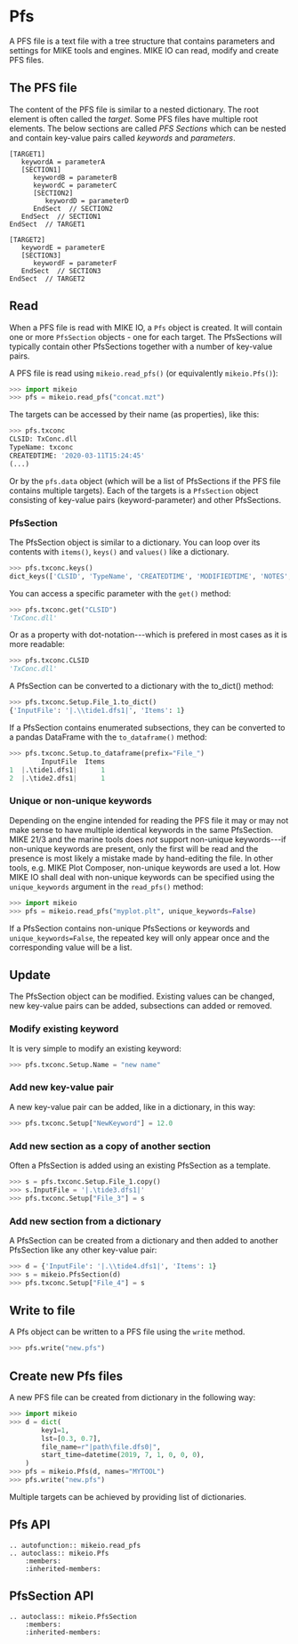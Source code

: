 # Pfs

A PFS file is a text file with a tree structure that contains parameters and settings for MIKE tools and engines. MIKE IO can read, modify and create PFS files. 

## The PFS file

The content of the PFS file is similar to a nested dictionary. The root element is often called the *target*. Some PFS files have multiple root elements. The below sections are called *PFS Sections* which can be nested and contain key-value pairs called *keywords* and *parameters*. 

```
[TARGET1]
   keywordA = parameterA
   [SECTION1]
      keywordB = parameterB
      keywordC = parameterC
      [SECTION2]
         keywordD = parameterD         
      EndSect  // SECTION2 
   EndSect  // SECTION1 
EndSect  // TARGET1

[TARGET2]
   keywordE = parameterE 
   [SECTION3]
      keywordF = parameterF
   EndSect  // SECTION3 
EndSect  // TARGET2
```

## Read

When a PFS file is read with MIKE IO, a `Pfs` object is created. It will contain one or more `PfsSection` objects - one for each target. The PfsSections will typically contain other PfsSections together with a number of key-value pairs. 

A PFS file is read using `mikeio.read_pfs()` (or equivalently `mikeio.Pfs()`):

```python
>>> import mikeio
>>> pfs = mikeio.read_pfs("concat.mzt")
```

The targets can be accessed by their name (as properties), like this:  

```python
>>> pfs.txconc
CLSID: TxConc.dll
TypeName: txconc
CREATEDTIME: '2020-03-11T15:24:45'
(...)
```

Or by the `pfs.data` object (which will be a list of PfsSections if the PFS file contains multiple targets). Each of the targets is a `PfsSection` object consisting of key-value pairs (keyword-parameter) and other PfsSections. 


### PfsSection

The PfsSection object is similar to a dictionary. You can loop over its contents with `items()`, `keys()` and `values()` like a dictionary. 

```python
>>> pfs.txconc.keys()
dict_keys(['CLSID', 'TypeName', 'CREATEDTIME', 'MODIFIEDTIME', 'NOTES', 'Setup'])
```

You can access a specific parameter with the `get()` method: 

```python
>>> pfs.txconc.get("CLSID")
'TxConc.dll'
```

Or as a property with dot-notation---which is prefered in most cases as it is more readable: 

```python
>>> pfs.txconc.CLSID
'TxConc.dll'
```

A PfsSection can be converted to a dictionary with the to_dict() method: 

```python
>>> pfs.txconc.Setup.File_1.to_dict()
{'InputFile': '|.\\tide1.dfs1|', 'Items': 1}
```

If a PfsSection contains enumerated subsections, they can be converted to a pandas DataFrame with the `to_dataframe()` method: 

```python
>>> pfs.txconc.Setup.to_dataframe(prefix="File_")
        InputFile  Items
1  |.\tide1.dfs1|      1
2  |.\tide2.dfs1|      1
```



### Unique or non-unique keywords

Depending on the engine intended for reading the PFS file it may or may not make sense to have multiple identical keywords in the same PfsSection. MIKE 21/3 and the marine tools does *not* support non-unique keywords---if non-unique keywords are present, only the first will be read and the presence is most likely a mistake made by hand-editing the file. In other tools, e.g. MIKE Plot Composer, non-unique keywords are used a lot. How MIKE IO shall deal with non-unique keywords can be specified using the `unique_keywords` argument in the `read_pfs()` method: 

```python
>>> import mikeio
>>> pfs = mikeio.read_pfs("myplot.plt", unique_keywords=False)
```

If a PfsSection contains non-unique PfsSections or keywords and `unique_keywords=False`, the repeated key will only appear once and the corresponding value will be a list. 


## Update

The PfsSection object can be modified. Existing values can be changed, new key-value pairs can be added, subsections can added or removed. 



### Modify existing keyword

It is very simple to modify an existing keyword: 

```python
>>> pfs.txconc.Setup.Name = "new name"
```


### Add new key-value pair

A new key-value pair can be added, like in a dictionary, in this way: 

```python
>>> pfs.txconc.Setup["NewKeyword"] = 12.0
```


### Add new section as a copy of another section

Often a PfsSection is added using an existing PfsSection as a template. 

```python
>>> s = pfs.txconc.Setup.File_1.copy()
>>> s.InputFile = '|.\tide3.dfs1|'
>>> pfs.txconc.Setup["File_3"] = s
```



### Add new section from a dictionary

A PfsSection can be created from a dictionary and then added to another PfsSection like any other key-value pair: 

```python
>>> d = {'InputFile': '|.\\tide4.dfs1|', 'Items': 1}
>>> s = mikeio.PfsSection(d)
>>> pfs.txconc.Setup["File_4"] = s
```



## Write to file

A Pfs object can be written to a PFS file using the `write` method. 

```python
>>> pfs.write("new.pfs")
```


## Create new Pfs files

A new PFS file can be created from dictionary in the following way: 

```python
>>> import mikeio
>>> d = dict(
        key1=1,
        lst=[0.3, 0.7],
        file_name=r"|path\file.dfs0|",
        start_time=datetime(2019, 7, 1, 0, 0, 0),        
    )
>>> pfs = mikeio.Pfs(d, names="MYTOOL")
>>> pfs.write("new.pfs")
```

Multiple targets can be achieved by providing list of dictionaries. 




## Pfs API

```{eval-rst}
.. autofunction:: mikeio.read_pfs
.. autoclass:: mikeio.Pfs
	:members:
	:inherited-members:
```

## PfsSection API

```{eval-rst}
.. autoclass:: mikeio.PfsSection
	:members:
	:inherited-members:
```
